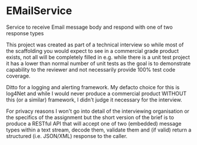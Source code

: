 # EMailService
Service to receive Email message body and respond with one of two response types

This project was created as part of a technical interview so while most of the scaffolding
you would expect to see in a commercial grade product exists, not all will be completely filled in
e.g. while there is a unit test project it has a lower than normal number of unit tests as the goal is to 
demonstrate capability to the reviewer and not necessarily provide 100% test code coverage.

Ditto for a logging and alerting framework. My defacto choice for this is log4Net and while I would never produce
a commercial product WITHOUT this (or a similar) framework, I didn't judge it necessary for the interview.

For privacy reasons I won't go into detail of the interviewing organisation or the specifics of the assignment but
the short version of the brief is to produce a RESTful API that will accept one of two (embedded) message types within
a text stream, decode them, validate them and (if valid) return a structured (i.e. JSON/XML) response to the caller.


